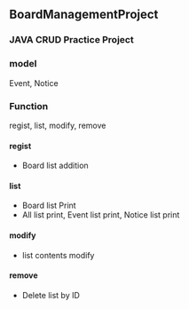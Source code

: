 ## BoardManagementProject
### JAVA CRUD Practice Project

### model
Event, Notice

### Function
regist, list, modify, remove

#### regist
<ul>
<li> Board list addition </li>
</ul>

#### list
<ul>
<li> Board list Print</li>
<li> All list print, Event list print, Notice list print </li>
</ul>

#### modify
<ul>
<li> list contents modify</li>
</ul>

#### remove
<ul>
  <li> Delete list by ID </li>
</ul>

